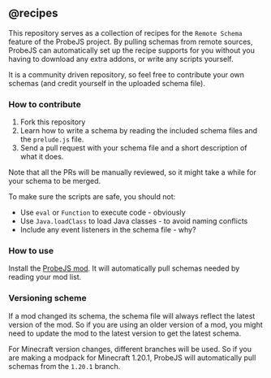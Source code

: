 ## @recipes

This repository serves as a collection of recipes for the `Remote Schema` feature of the ProbeJS project. By pulling schemas from remote sources, ProbeJS can automatically set up the recipe supports for you without you having to download any extra addons, or write any scripts yourself.

It is a community driven repository, so feel free to contribute your own schemas (and credit yourself in the uploaded schema file).

### How to contribute

1. Fork this repository
2. Learn how to write a schema by reading the included schema files and the `prelude.js` file.
3. Send a pull request with your schema file and a short description of what it does.

Note that all the PRs will be manually reviewed, so it might take a while for your schema to be merged.

To make sure the scripts are safe, you should not:

- Use `eval` or `Function` to execute code - obviously
- Use `Java.loadClass` to load Java classes - to avoid naming conflicts
- Include any event listeners in the schema file - why?

### How to use

Install the [ProbeJS mod](https://www.curseforge.com/minecraft/mc-mods/probejs). It will automatically pull schemas needed by reading your mod list.

### Versioning scheme

If a mod changed its schema, the schema file will always reflect the latest version of the mod. So if you are using an older version of a mod, you might need to update the mod to the latest version to get the latest schema.

For Minecraft version changes, different branches will be used. So if you are making a modpack for Minecraft 1.20.1, ProbeJS will automatically pull schemas from the `1.20.1` branch.